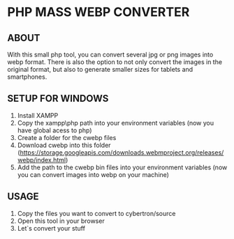 # PHP MASS WEBP CONVERTER

## ABOUT

With this small php tool, you can convert several jpg or png images into webp format. There is also the option to not only convert the images in the original format, but also to generate smaller sizes for tablets and smartphones.

## SETUP FOR WINDOWS

1. Install XAMPP
2. Copy the xampp\php path into your environment variables (now you have global acess to php)
3. Create a folder for the cwebp files
4. Download cwebp into this folder (https://storage.googleapis.com/downloads.webmproject.org/releases/webp/index.html)
5. Add the path to the cwebp bin files into your environment variables (now you can convert images into webp on your machine)

## USAGE

1. Copy the files you want to convert to cybertron/source
2. Open this tool in your browser
3. Let`s convert your stuff
